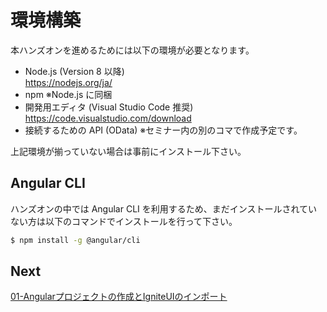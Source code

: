 # 環境構築

本ハンズオンを進めるためには以下の環境が必要となります。

* Node.js (Version 8 以降) <br>
https://nodejs.org/ja/
* npm ※Node.js に同梱
* 開発用エディタ (Visual Studio Code 推奨)<br>https://code.visualstudio.com/download
* 接続するための API (OData) ※セミナー内の別のコマで作成予定です。

上記環境が揃っていない場合は事前にインストール下さい。

## Angular CLI
ハンズオンの中では Angular CLI を利用するため、まだインストールされていない方は以下のコマンドでインストールを行って下さい。

```sh
$ npm install -g @angular/cli
``` 

## Next
[01-Angularプロジェクトの作成とIgniteUIのインポート](01-Angularプロジェクトの作成とIgniteUIのインポート.md) 